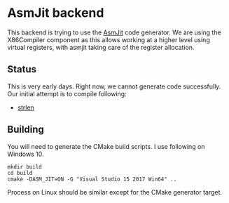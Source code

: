 # AsmJit backend

This backend is trying to use the [AsmJit](https://github.com/asmjit/asmjit) code generator. We are using the X86Compiler component as 
this allows working at a higher level using virtual registers, with asmjit taking care of the register allocation.

## Status

This is very early days. Right now, we cannot generate code successfully. Our initial attempt is to compile following:

* [strlen](https://github.com/dibyendumajumdar/dmr_c/blob/master/tests/nano/strlen.c)

## Building 

You will need to generate the CMake build scripts. I use following on Windows 10.

```
mkdir build
cd build
cmake -DASM_JIT=ON -G "Visual Studio 15 2017 Win64" ..
```

Process on Linux should be similar except for the CMake generator target.
